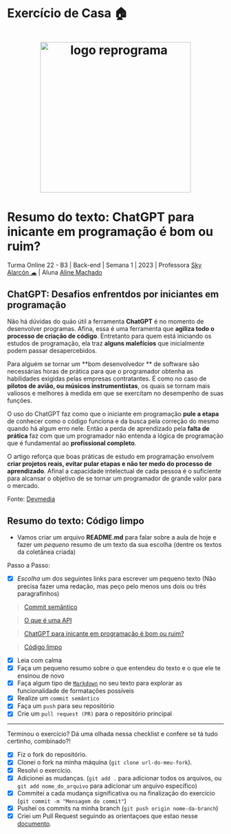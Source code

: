 # Exercício de Casa 🏠 

<h1  align="center">
<img  src="assets/reprograma-fundos-claros.png"  alt="logo reprograma"  width="350">
</h1>

# Resumo do texto: ChatGPT para inicante em programação é bom ou ruim?

Turma Online 22 - B3 | Back-end | Semana 1 | 2023 | Professora [Sky Alarcón ☁](https://www.instagram.com/_skydoceu/?hl=pt-br) | Aluna [Aline Machado](https://www.linkedin.com/in/alinemach/)



## ChatGPT: Desafios enfrentdos por iniciantes em programação

Não há dúvidas do quão útil a ferramenta **ChatGPT** é no momento de desenvolver programas. Afina, essa é uma ferramenta que **agiliza todo o processo de criação de código**. Entretanto para quem está iniciando os estudos de programação, ela traz **alguns malefícios** que inicialmente podem passar desapercebidos.


Para alguém se tornar um **bom desenvolvedor ** de software são necessárias horas de prática para que o programador obtenha as habilidades exigidas pelas empresas contratantes. É como no caso de **pilotos de avião, ou músicos instrumentistas**, os quais se tornam mais valiosos e melhores à medida em que se exercitam no desempenho de suas funções.


O uso do ChatGPT faz como que o iniciante em programação **pule a etapa** de conhecer como o código funciona e da busca pela correção do mesmo quando há algum erro nele. Então a perda de aprendizado pela **falta de prática** faz com que um programador não entenda a lógica de programação que é fundamental ao **profissional completo**.

O artigo reforça que boas práticas de estudo em programação envolvem **criar projetos reais, evitar pular etapas e não ter medo do processo de aprendizado**. Afinal a capacidade intelectual de cada pessoa é o suficiente para alcansar o objetivo de se tornar um programador de grande valor para o mercado.

Fonte: [Devmedia](https://www.devmedia.com.br/chatgpt-para-iniciantes-em-programacao-bom-ou-ruim/43634)




## Resumo do texto: Código limpo

- Vamos criar um arquivo **README.md** para falar sobre a aula de hoje e fazer um *pequeno* resumo de um texto da sua escolha (dentre os textos da coletânea criada)

Passo a Passo:

- [x] *Escolha* um dos seguintes links para escrever um pequeno texto (Não precisa fazer uma redação, mas peço pelo menos uns dois ou três paragrafinhos)

> [Commit semântico](https://blog.geekhunter.com.br/o-que-e-commit-e-como-usar-commits-semanticos/)

> [O que é uma API](https://www.techtudo.com.br/listas/2020/06/o-que-e-api-e-para-que-serve-cinco-perguntas-e-respostas.ghtml)

> [ChatGPT para inicante em programação é bom ou ruim?](https://www.devmedia.com.br/chatgpt-para-iniciantes-em-programacao-bom-ou-ruim/43634)

> [Código limpo](https://programadorviking.com.br/codigo-limpo-o-que-e-porque-todo-programador-deve-utilizar/)

- [x] Leia com calma
- [x] Faça um pequeno resumo sobre o que entendeu do texto e o que ele te ensinou de novo
- [x] Faça algum tipo de [`Markdown`](https://docs.github.com/pt/get-started/writing-on-github/getting-started-with-writing-and-formatting-on-github/basic-writing-and-formatting-syntax) no seu texto para explorar as funcionalidade de formatações possíveis
- [x] Realize um `commit semântico`
- [x] Faça um `push` para seu repositório
- [x] Crie um `pull request (PR)` para o repositório principal
---

Terminou o exercício? Dá uma olhada nessa checklist e confere se tá tudo certinho, combinado?!

- [x] Fiz o fork do repositório.
- [x] Clonei o fork na minha máquina (`git clone url-do-meu-fork`).
- [x] Resolvi o exercício.
- [x] Adicionei as mudanças. (`git add .` para adicionar todos os arquivos, ou `git add nome_do_arquivo` para adicionar um arquivo específico)
- [x] Commitei a cada mudança significativa ou na finalização do exercício (`git commit -m "Mensagem do commit"`)
- [x] Pushei os commits na minha branch (`git push origin nome-da-branch`)
- [x] Criei um Pull Request seguindo as orientaçoes que estao nesse [documento](https://github.com/mflilian/repo-example/blob/main/exercicios/para-casa/instrucoes-pull-request.md).
